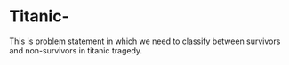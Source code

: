 # Titanic-
This is problem statement in which we need to classify between survivors and non-survivors in titanic tragedy.

